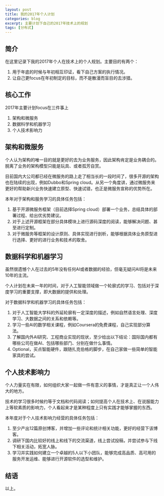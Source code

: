 ```yaml
---
layout: post
title: 我的2017年个人计划
categories: blog
excerpt: 主要计划下自己的2017年技术上的规划
tags: [分布式]
---
```


## 简介
在这里记录下我的2017年个人在技术上的个人规划。主要目的有两个：

1. 用于年底的时候与年初相互印证，看下自己方案的执行情况。
2. 让自己更focus在年初制定的目标，而不是散漫而盲目的去涉猎。

## 核心工作
2017年主要计划focus在三件事上

1. 架构和微服务
2. 数据科学和机器学习
3. 个人技术影响力

## 架构和微服务

个人认为架构的唯一目的就是更好的去为业务服务，因此架构肯定是业务耦合的。脱离了业务的架构模型只能是玩具、或者孤芳自赏。

目前国内大公司都已经在微服务的路上走了相当长的一段时间了，很多开源的架构也在陆续的出现，例如Dubbo和Spring cloud。从另一个角度讲，通过微服务来更好的帮助新兴业务快速建立原型、快速试错，也正是微服务宣称的优势所在。

本年对于架构和服务学习的具体任务包括：

1. 基于开源微服务框架（目前选择Spring cloud）部署一个业务，总结具体的部署过程、给出优劣势建议。
2. 对于上述开源框架在部分具体模块上进行源码深度的阅读，能够解决问题、甚至进行定制。
3. 对于微服务等框架的设计原则、具体实现进行剖析，能够根据具体业务原型进行选择、更好的进行业务和技术的取舍。

## 数据科学和机器学习

虽然很遗憾个人在过去的5年没有任何AI或者数据的经验，但毫无疑问AI将是未来10年的主流。

个人计划在未来一年的时间，对于人工智能领域做一个轮廓式的学习、包括对于深度学习的重要支撑，即大数据的提供和处理。

对于数据科学和机器学习的具体任务包括：

1. 对于人工智能大学科的外延轮廓有一定深度的描述，例如自然语言处理、深度学习、大数据之间的关系和依赖等。
2. 学习一些AI的数学相关课程，例如Coursera的免费课程，自己实现部分算法。
3. 了解国内外AI研究、工程商业实现的现状，至少给出以下结论：国际国内都有哪些公司在做AI、包括哪些部门、分别在做什么事情。
4. Optional，买点智能硬件，跟随扎克伯格的脚步，在自己家做一些简单的智能家具的尝试。

## 个人技术影响力

个人力量实在有限，如何组织大家一起做一件有意义的事情，才是真正让一个人伟大的地方。

技术的学习很多时候约等于文档和代码阅读；如何提高个人在技术上、在说服能力上等软素质的影响力，个人看起来才是某种程度上只有实践才能够掌握的东西。

本年度对于个人技术影响力经营的具体任务包括：

1. 至少产出12篇原创博客，并增加一些评论和统计相关功能，更好的经营下该博客。
2. 调研下国内比较好的线上和线下的交流渠道，线上尝试投稿，并尝试参与下线下相关活动，拓宽人脉。
3. 学习并实践如何建立一个卓越的5人以下小团队，能够完成高品质、高可用的服务开发运维、能够进行开源软件的选型和维护。

## 结语
以上。